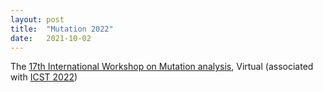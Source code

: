 ```yaml
---
layout: post
title:  "Mutation 2022"
date:   2021-10-02
---
```


The [17th International Workshop on Mutation analysis](/2022/), Virtual
(associated with [ICST 2022](https://icst2022.vrain.upv.es/))
